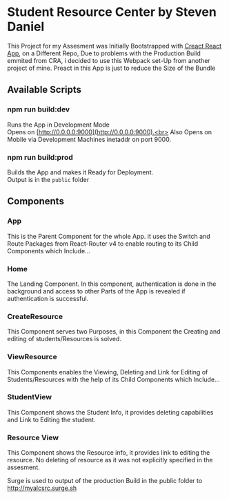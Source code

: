 # Student Resource Center by Steven Daniel


This Project for my Assesment was Initially Bootstrapped with [Creact React App](https://github.com/facebookincubator/create-react-app), on a Different Repo, Due to problems with the Production Build emmited from CRA, i decided to use this Webpack set-Up from another project of mine. 
Preact in this App is just to reduce the Size of the Bundle

## Available Scripts
### npm run build:dev
Runs the App in Development Mode<br>
Opens on [http://0.0.0.0:9000](http://0.0.0.0:9000).<br> 
Also Opens on Mobile via Development Machines inetaddr on port 9000.<br>
### npm run build:prod
Builds the App and makes it Ready for Deployment.<br>
Output is in the `public` folder<br>


## Components

### App

This is the Parent Component for the whole App. it uses the Switch and Route Packages from React-Router v4 to enable routing to its Child Components which Include...

### Home

The Landing Component. In this component, authentication is done in the background and access to other Parts of the App is revealed if authentication is successful.

### CreateResource

This Component serves two Purposes, in this Component the Creating and editing of students/Resources is solved.

### ViewResource 

This Components enables the Viewing, Deleting and Link for Editing of Students/Resources with the help of its Child Components which Include...

### StudentView 

This Component shows the Student Info, it provides deleting capabilities and Link to Editing the student.

### Resource View 

This Component shows the Resource info, it provides link to editing the resource. No deleting of resource as it was not explicitly specified in the assesment.


Surge is used to output of the production Build in the public folder to http://myalcsrc.surge.sh